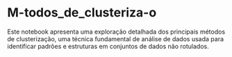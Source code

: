 # M-todos_de_clusteriza-o
Este notebook apresenta uma exploração detalhada dos principais métodos de clusterização, uma técnica fundamental de análise de dados usada para identificar padrões e estruturas em conjuntos de dados não rotulados. 
